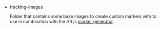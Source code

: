 - tracking-images

  Folder that contains some base images to create custom markers with to use in combination with the AR.js [marker generator](https://jeromeetienne.github.io/AR.js/three.js/examples/marker-training/examples/generator.html).
